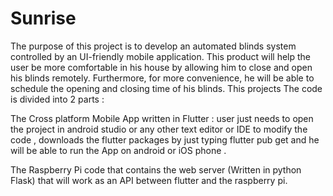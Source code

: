 # Sunrise

The purpose of this project is to develop an automated blinds system controlled by an UI-friendly mobile application. This product will help the user be more comfortable in his house by allowing him to close and open his blinds remotely. Furthermore, for more convenience, he will be able to schedule the opening and closing time of his blinds.
This projects 
The code is divided into 2 parts :

The Cross platform Mobile App written in Flutter : user just needs to open the project in android studio or any other text editor or IDE to modify the code , downloads the flutter packages by just typing flutter pub get and he will be able to run the App on android or iOS phone .

The Raspberry Pi code that contains the web server (Written in python Flask) that will work as an API between flutter and the raspberry pi. 
